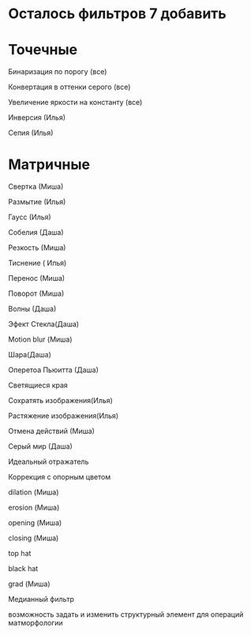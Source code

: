 # Осталось фильтров 7 добавить

# Точечные 
Бинаризация по порогу (все)

Конвертация в оттенки серого (все)

Увеличение яркости на константу (все)

Инверсия (Илья)

Сепия (Илья)
# Матричные
Свертка (Миша)

Размытие (Илья)

Гаусс (Илья)

Собелия (Даша)

Резкость (Миша)

Тиснение ( Илья)

Перенос (Миша)

Поворот (Миша)

Волны (Даша)

Эфект Стекла(Даша)

Motion blur (Миша)

Шара(Даша)

Оперетоа Пьюитта (Даша)

Светящиеся края

Сохратять изображения(Илья)

Растяжение изображения(Илья)

Отмена действий (Миша)

Серый мир (Даша)

Идеальный отражатель

Коррекция с опорным цветом

dilation (Миша)

erosion (Миша)

opening (Миша)

closing (Миша)

 top hat
 
 black hat
 
 grad (Миша)

 Медианный фильтр

 возможность задать и изменить структурный элемент для
операций матморфологии
